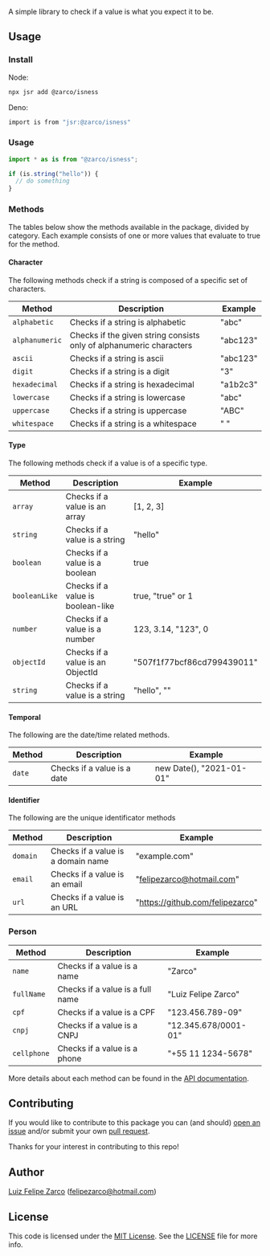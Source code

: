 A simple library to check if a value is what you expect it to be.

## Usage

### Install

Node:

```sh
npx jsr add @zarco/isness
```

Deno:

```sh
import is from "jsr:@zarco/isness"
```

### Usage

```ts
import * as is from "@zarco/isness";

if (is.string("hello")) {
  // do something
}
```

### Methods

The tables below show the methods available in the package, divided by category.
Each example consists of one or more values that evaluate to true for the
method.

#### Character

The following methods check if a string is composed of a specific set of
characters.

| Method         | Description                                                         | Example  |
| -------------- | ------------------------------------------------------------------- | -------- |
| `alphabetic`   | Checks if a string is alphabetic                                    | "abc"    |
| `alphanumeric` | Checks if the given string consists only of alphanumeric characters | "abc123" |
| `ascii`        | Checks if a string is ascii                                         | "abc123" |
| `digit`        | Checks if a string is a digit                                       | "3"      |
| `hexadecimal`  | Checks if a string is hexadecimal                                   | "a1b2c3" |
| `lowercase`    | Checks if a string is lowercase                                     | "abc"    |
| `uppercase`    | Checks if a string is uppercase                                     | "ABC"    |
| `whitespace`   | Checks if a string is a whitespace                                  | " "      |

#### Type

The following methods check if a value is of a specific type.

| Method        | Description                       | Example                    |
| ------------- | --------------------------------- | -------------------------- |
| `array`       | Checks if a value is an array     | [1, 2, 3]                  |
| `string`      | Checks if a value is a string     | "hello"                    |
| `boolean`     | Checks if a value is a boolean    | true                       |
| `booleanLike` | Checks if a value is boolean-like | true, "true" or 1          |
| `number`      | Checks if a value is a number     | 123, 3.14, "123", 0        |
| `objectId`    | Checks if a value is an ObjectId  | "507f1f77bcf86cd799439011" |
| `string`      | Checks if a value is a string     | "hello", ""                |

#### Temporal

The following are the date/time related methods.

| Method | Description                 | Example                  |
| ------ | --------------------------- | ------------------------ |
| `date` | Checks if a value is a date | new Date(), "2021-01-01" |

#### Identifier

The following are the unique identificator methods

| Method   | Description                        | Example                          |
| -------- | ---------------------------------- | -------------------------------- |
| `domain` | Checks if a value is a domain name | "example.com"                    |
| `email`  | Checks if a value is an email      | "felipezarco@hotmail.com"        |
| `url`    | Checks if a value is an URL        | "https://github.com/felipezarco" |

### Person

| Method     | Description                      | Example             |
| ---------- | -------------------------------- | ------------------- |
| `name`     | Checks if a value is a name      | "Zarco"             |
| `fullName` | Checks if a value is a full name | "Luiz Felipe Zarco" |
| `cpf`      | Checks if a value is a CPF       | "123.456.789-09"    |
| `cnpj`     | Checks if a value is a CNPJ      | "12.345.678/0001-01"|
| `cellphone`| Checks if a value is a phone     | "+55 11 1234-5678"  |

More details about each method can be found in the
[API documentation](https://jsr.io/@zarco/isness/doc).

## Contributing

If you would like to contribute to this package you can (and should)
[open an issue](https://github.com/felipezarco/isness/issues/new) and/or submit
your own [pull request](https://github.com/felipezarco/isness/compare).

Thanks for your interest in contributing to this repo!

## Author

[Luiz Felipe Zarco](https://github.com/felipezarco) (felipezarco@hotmail.com)

## License

This code is licensed under the
[MIT License](https://github.com/felipezarco/isness/blob/main/LICENSE). See the
[LICENSE](https://github.com/felipezarco/isness/blob/main/LICENSE) file for more
info.
